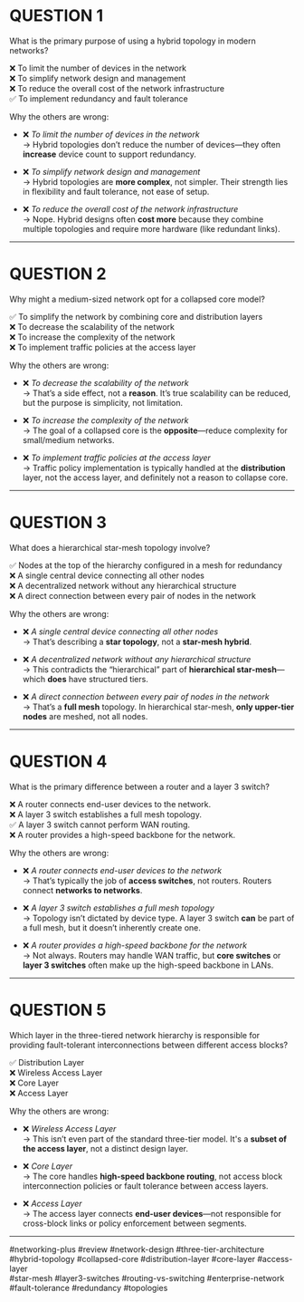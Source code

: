 # QUESTION 1  
What is the primary purpose of using a hybrid topology in modern networks?

❌ To limit the number of devices in the network  
❌ To simplify network design and management  
❌ To reduce the overall cost of the network infrastructure  
✅ To implement redundancy and fault tolerance  

Why the others are wrong:  
- ❌ *To limit the number of devices in the network*  
  → Hybrid topologies don’t reduce the number of devices—they often **increase** device count to support redundancy.

- ❌ *To simplify network design and management*  
  → Hybrid topologies are **more complex**, not simpler. Their strength lies in flexibility and fault tolerance, not ease of setup.

- ❌ *To reduce the overall cost of the network infrastructure*  
  → Nope. Hybrid designs often **cost more** because they combine multiple topologies and require more hardware (like redundant links).

---
# QUESTION 2  
Why might a medium-sized network opt for a collapsed core model?

✅ To simplify the network by combining core and distribution layers  
❌ To decrease the scalability of the network  
❌ To increase the complexity of the network  
❌ To implement traffic policies at the access layer  

Why the others are wrong:  
- ❌ *To decrease the scalability of the network*  
  → That’s a side effect, not a **reason**. It’s true scalability can be reduced, but the purpose is simplicity, not limitation.

- ❌ *To increase the complexity of the network*  
  → The goal of a collapsed core is the **opposite**—reduce complexity for small/medium networks.

- ❌ *To implement traffic policies at the access layer*  
  → Traffic policy implementation is typically handled at the **distribution** layer, not the access layer, and definitely not a reason to collapse core.
---
# QUESTION 3  
What does a hierarchical star-mesh topology involve?

✅ Nodes at the top of the hierarchy configured in a mesh for redundancy  
❌ A single central device connecting all other nodes  
❌ A decentralized network without any hierarchical structure  
❌ A direct connection between every pair of nodes in the network  

Why the others are wrong:  
- ❌ *A single central device connecting all other nodes*  
  → That’s describing a **star topology**, not a **star-mesh hybrid**.

- ❌ *A decentralized network without any hierarchical structure*  
  → This contradicts the “hierarchical” part of **hierarchical star-mesh**—which **does** have structured tiers.

- ❌ *A direct connection between every pair of nodes in the network*  
  → That’s a **full mesh** topology. In hierarchical star-mesh, **only upper-tier nodes** are meshed, not all nodes.
---
# QUESTION 4  
What is the primary difference between a router and a layer 3 switch?

❌ A router connects end-user devices to the network.  
❌ A layer 3 switch establishes a full mesh topology.  
✅ A layer 3 switch cannot perform WAN routing.  
❌ A router provides a high-speed backbone for the network.  

Why the others are wrong:  
- ❌ *A router connects end-user devices to the network*  
  → That’s typically the job of **access switches**, not routers. Routers connect **networks to networks**.

- ❌ *A layer 3 switch establishes a full mesh topology*  
  → Topology isn’t dictated by device type. A layer 3 switch **can** be part of a full mesh, but it doesn’t inherently create one.

- ❌ *A router provides a high-speed backbone for the network*  
  → Not always. Routers may handle WAN traffic, but **core switches** or **layer 3 switches** often make up the high-speed backbone in LANs.

---
# QUESTION 5  
Which layer in the three-tiered network hierarchy is responsible for providing fault-tolerant interconnections between different access blocks?

✅ Distribution Layer  
❌ Wireless Access Layer  
❌ Core Layer  
❌ Access Layer  

Why the others are wrong:  
- ❌ *Wireless Access Layer*  
  → This isn’t even part of the standard three-tier model. It's a **subset of the access layer**, not a distinct design layer.

- ❌ *Core Layer*  
  → The core handles **high-speed backbone routing**, not access block interconnection policies or fault tolerance between access layers.

- ❌ *Access Layer*  
  → The access layer connects **end-user devices**—not responsible for cross-block links or policy enforcement between segments.
---
#networking-plus #review #network-design #three-tier-architecture  
#hybrid-topology #collapsed-core #distribution-layer #core-layer #access-layer  
#star-mesh #layer3-switches #routing-vs-switching #enterprise-network  
#fault-tolerance #redundancy #topologies